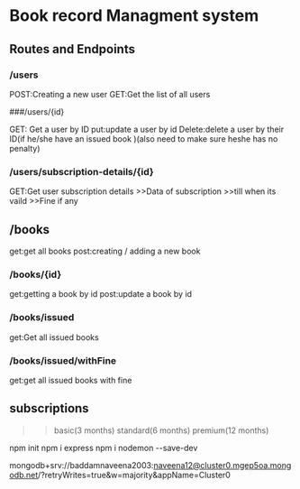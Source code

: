 # Book record Managment system

## Routes and Endpoints

### /users

POST:Creating a new user
GET:Get the list of all users

###/users/{id}

GET: Get a  user by ID
put:update a user by id
Delete:delete a user by their ID(if he/she have an issued book )(also need to make sure heshe has no penalty)

### /users/subscription-details/{id}
GET:Get user subscription details
    >>Data of subscription
    >>till when its vaild
    >>Fine if any

## /books

get:get all books
post:creating / adding a new book

### /books/{id}

get:getting a book by id
post:update a book by id

### /books/issued

get:Get all issued books

### /books/issued/withFine

get:get all issued books with fine

## subscriptions
>>basic(3 months)
>>standard(6 months)
>>premium(12 months)

npm init
npm i express
npm i nodemon --save-dev


mongodb+srv://baddamnaveena2003:naveena12@cluster0.mgep5oa.mongodb.net/?retryWrites=true&w=majority&appName=Cluster0
